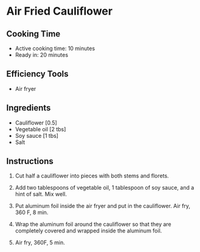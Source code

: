 # Air Fried Cauliflower

## Cooking Time

- Active cooking time: 10 minutes
- Ready in: 20 minutes

## Efficiency Tools

- Air fryer

## Ingredients

- Cauliflower [0.5]
- Vegetable oil [2 tbs]
- Soy sauce [1 tbs]
- Salt

## Instructions

1. Cut half a cauliflower into pieces with both stems and florets.

2. Add two tablespoons of vegetable oil, 1 tablespoon of soy sauce, and a hint of salt. Mix well.

3. Put aluminum foil inside the air fryer and put in the cauliflower. Air fry, 360 F, 8 min.

4. Wrap the aluminum foil around the cauliflower so that they are completely covered and wrapped inside the aluminum foil.

5. Air fry, 360F, 5 min.
